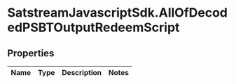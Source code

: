 # SatstreamJavascriptSdk.AllOfDecodedPSBTOutputRedeemScript

## Properties
Name | Type | Description | Notes
------------ | ------------- | ------------- | -------------
